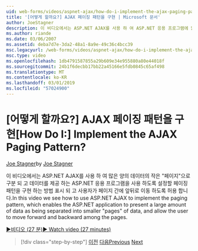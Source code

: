 ```yaml
---
uid: web-forms/videos/aspnet-ajax/how-do-i-implement-the-ajax-paging-pattern
title: '[어떻게 할까요?] AJAX 페이징 패턴을 구현 | Microsoft 문서'
author: JoeStagner
description: 이 비디오에서는 ASP.NET AJAX를 사용 하 여 ASP.NET 응용 프로그램에 많은 양의 bein으로 데이터를 제공 하는 페이징 패턴을 구현 하는 방법을 표시 하는 중...
ms.author: riande
ms.date: 03/06/2007
ms.assetid: deba7d7e-3da2-48a1-8a9e-49c36c4bcc39
msc.legacyurl: /web-forms/videos/aspnet-ajax/how-do-i-implement-the-ajax-paging-pattern
msc.type: video
ms.openlocfilehash: 1db4791587855a29b609e34e955880a80e44018f
ms.sourcegitcommit: 24b1f6decbb17bb22a45166e5fdb0845c65af498
ms.translationtype: MT
ms.contentlocale: ko-KR
ms.lasthandoff: 03/01/2019
ms.locfileid: "57024900"
---
```

<a name="how-do-i-implement-the-ajax-paging-pattern"></a><span data-ttu-id="3bd0a-104">[어떻게 할까요?] AJAX 페이징 패턴을 구현</span><span class="sxs-lookup"><span data-stu-id="3bd0a-104">[How Do I:] Implement the AJAX Paging Pattern?</span></span>
====================
<span data-ttu-id="3bd0a-105">[Joe Stagner](https://github.com/JoeStagner)</span><span class="sxs-lookup"><span data-stu-id="3bd0a-105">by [Joe Stagner](https://github.com/JoeStagner)</span></span>

<span data-ttu-id="3bd0a-106">이 비디오에서는 ASP.NET AJAX를 사용 하 여 많은 양의 데이터의 작은 "페이지"으로 구분 되 고 데이터를 제공 하는 ASP.NET 응용 프로그램을 사용 하도록 설정할 페이징 패턴을 구현 하는 방법 표시 되 고 사용자가 페이지 간에 앞뒤로 이동 하도록 허용 합니다.</span><span class="sxs-lookup"><span data-stu-id="3bd0a-106">In this video we see how to use ASP.NET AJAX to implement the paging pattern, which enables the ASP.NET application to present a large amount of data as being separated into smaller "pages" of data, and allow the user to move forward and backward among the pages.</span></span>

[<span data-ttu-id="3bd0a-107">&#9654;비디오 (27 분)</span><span class="sxs-lookup"><span data-stu-id="3bd0a-107">&#9654; Watch video (27 minutes)</span></span>](https://channel9.msdn.com/Blogs/ASP-NET-Site-Videos/how-do-i-implement-the-ajax-paging-pattern)

> [!div class="step-by-step"]
> <span data-ttu-id="3bd0a-108">[이전](how-do-i-implement-the-predictive-fetch-pattern-for-ajax.md)
> [다음](how-do-i-implement-the-ajax-incremental-page-display-pattern.md)</span><span class="sxs-lookup"><span data-stu-id="3bd0a-108">[Previous](how-do-i-implement-the-predictive-fetch-pattern-for-ajax.md)
[Next](how-do-i-implement-the-ajax-incremental-page-display-pattern.md)</span></span>
